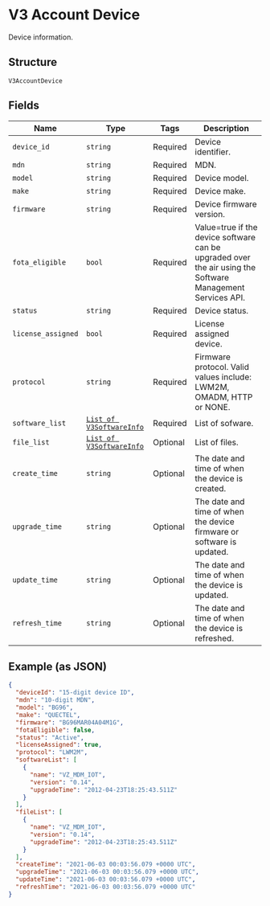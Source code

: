 
# V3 Account Device

Device information.

## Structure

`V3AccountDevice`

## Fields

| Name | Type | Tags | Description |
|  --- | --- | --- | --- |
| `device_id` | `string` | Required | Device identifier. |
| `mdn` | `string` | Required | MDN. |
| `model` | `string` | Required | Device model. |
| `make` | `string` | Required | Device make. |
| `firmware` | `string` | Required | Device firmware version. |
| `fota_eligible` | `bool` | Required | Value=true if the device software can be upgraded over the air using the Software Management Services API. |
| `status` | `string` | Required | Device status. |
| `license_assigned` | `bool` | Required | License assigned device. |
| `protocol` | `string` | Required | Firmware protocol. Valid values include: LWM2M, OMADM, HTTP or NONE. |
| `software_list` | [`List of V3SoftwareInfo`](../../doc/models/v3-software-info.md) | Required | List of sofware. |
| `file_list` | [`List of V3SoftwareInfo`](../../doc/models/v3-software-info.md) | Optional | List of files. |
| `create_time` | `string` | Optional | The date and time of when the device is created. |
| `upgrade_time` | `string` | Optional | The date and time of when the device firmware or software is updated. |
| `update_time` | `string` | Optional | The date and time of when the device is updated. |
| `refresh_time` | `string` | Optional | The date and time of when the device is refreshed. |

## Example (as JSON)

```json
{
  "deviceId": "15-digit device ID",
  "mdn": "10-digit MDN",
  "model": "BG96",
  "make": "QUECTEL",
  "firmware": "BG96MAR04A04M1G",
  "fotaEligible": false,
  "status": "Active",
  "licenseAssigned": true,
  "protocol": "LWM2M",
  "softwareList": [
    {
      "name": "VZ_MDM_IOT",
      "version": "0.14",
      "upgradeTime": "2012-04-23T18:25:43.511Z"
    }
  ],
  "fileList": [
    {
      "name": "VZ_MDM_IOT",
      "version": "0.14",
      "upgradeTime": "2012-04-23T18:25:43.511Z"
    }
  ],
  "createTime": "2021-06-03 00:03:56.079 +0000 UTC",
  "upgradeTime": "2021-06-03 00:03:56.079 +0000 UTC",
  "updateTime": "2021-06-03 00:03:56.079 +0000 UTC",
  "refreshTime": "2021-06-03 00:03:56.079 +0000 UTC"
}
```

